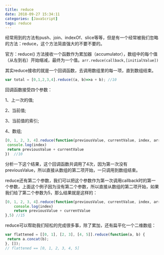 ```yaml
---
title: reduce
date: 2018-09-27 15:34:11
categories: [JavaScript]
tags: reduce
---
```

经常用到的方法有push、join、indexOf、slice等等，但是有一个经常被我们忽略的方法：reduce，这个方法简直强大的不要不要的。

官方：reduce() 方法接收一个函数作为累加器（accumulator），数组中的每个值（从左到右）开始缩减，最终为一个值。`arr.reduce(callback,[initialValue])`
<!-- more -->

其实reduce接收的就是一个回调函数，去调用数组里的每一项，直到数组结束。
```js
var total = [0,1,2,3,4].reduce((a, b)=>a + b); //10
```
回调函数接受四个参数：

1、上一次的值;

2、当前值;

3、当前值的索引;

4、数组;
```js
[0, 1, 2, 3, 4].reduce(function(previousValue, currentValue, index, array) {
 console.log(index)
 return previousValue + currentValue
})  //10
```

分析一下这个结果，这个回调函数共调用了4次，因为第一次没有previousValue，所以直接从数组的第二项开始，一只调用到数组结束。

reduce还有第二个参数，我们可以把这个参数作为第一次调用callback时的第一个参数，上面这个例子因为没有第二个参数，所以直接从数组的第二项开始，如果我们给了第二个参数为5，那么结果就是这样的：
```js
[0, 1, 2, 3, 4].reduce(function(previousValue, currentValue, index, array){
    console.log(index)
    return previousValue + currentValue
},5) //15
```

reduce可以帮助我们轻松的完成很多事，除了累加，还有扁平化一个二维数组：
```js
var flattened = [[0, 1], [2, 3], [4, 5]].reduce(function(a, b) {
 return a.concat(b);
}, []);
// flattened == [0, 1, 2, 3, 4, 5]
```



